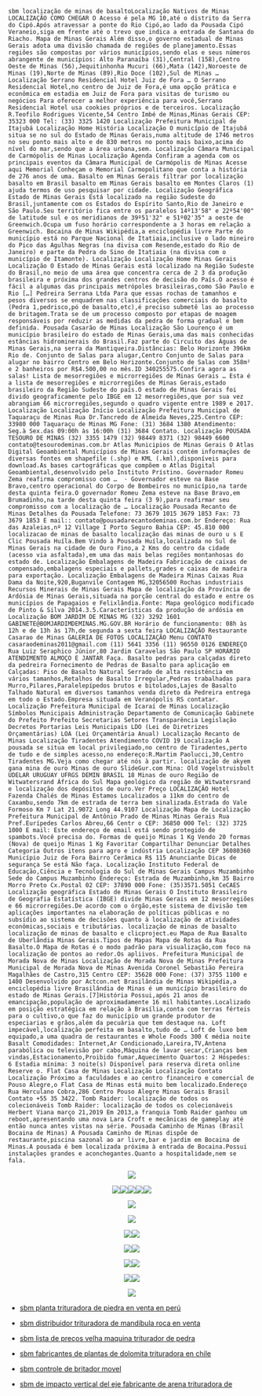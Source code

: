 
```
sbm localização de minas de basaltoLocalização Nativos de Minas LOCALIZAÇÃO COMO CHEGAR O Acesso é pela MG 10,até o distrito da Serra do Cipó.Após atravessar a ponte do Rio Cipó,ao lado da Pousada Cipó Veraneio,siga em frente até o trevo que indica a entrada de Santana do Riacho. Mapa de Minas Gerais Além disso,o governo estadual de Minas Gerais adota uma divisão chamada de regiões de planejamento.Essas regiões são compostas por vários municípios,sendo elas e seus números abrangente de municípios: Alto Paranaíba (31),Central (158),Centro Oeste de Minas (56),Jequitinhonha Mucuri (66),Mata (142),Noroeste de Minas (19),Norte de Minas (89),Rio Doce (102),Sul de Minas … Localização Serrano Residencial Hotel Juiz de Fora … O Serrano Residencial Hotel,no centro de Juiz de Fora,é uma opção prática e econômica em estadia em Juiz de Fora para visitas de turismo ou negócios Para oferecer a melhor experiência para você,Serrano Residencial Hotel usa cookies próprios e de terceiros. Localização R.Teofilo Rodrigues Vicente,54 Centro Imbé de Minas,Minas Gerais CEP: 35323 000 Tel: (33) 3325 1420 Localização Prefeitura Municipal de Itajubá Localização Home História Localização O município de Itajubá situa se no sul do Estado de Minas Gerais,numa altitude de 1746 metros no seu ponto mais alto e de 830 metros no ponto mais baixo,acima do nível do mar,sendo que a área urbana,sem. Localização Câmara Municipal de Carmópolis de Minas Localização Agenda Confiram a agenda com os principais eventos da Câmara Municipal de Carmópolis de Minas Acesse aqui Memorial Conheçam o Memorial Carmopolitano que conta a história de 276 anos de uma. Basalto em Minas Gerais filtrar por localização basalto em Brasil basalto em Minas Gerais basalto em Montes Claros (1) ajuda termos de uso pesquisar por cidade. Localização Geográfica Estado de Minas Gerais Está localizado na região Sudeste do Brasil,juntamente com os Estados do Espírito Santo,Rio de Janeiro e São Paulo.Seu território fica entre os paralelos 14º13'58" e 22º54'00" de latitude sul e os meridianos de 39º51'32" e 51º02'35" a oeste de Greenwich.Ocupa um fuso horário correspondente a 3 horas em relação a Greenwich. Bocaina de Minas Wikipédia,a enciclopédia livre Parte do município está no Parque Nacional de Itatiaia,inclusive o lado mineiro do Pico das Agulhas Negras (na divisa com Resende,estado do Rio de Janeiro) e parte da Pedra do Sino de Itatiaia (na divisa com o município de Itamonte). Localização Localização Home Minas Gerais Localização O Estado de Minas Gerais está localizado na Região Sudeste do Brasil,no meio de uma área que concentra cerca de 2 3 da produção brasileira e próxima dos grandes centros de decisão do País.O acesso é fácil a algumas das principais metrópoles brasileiras,como São Paulo e Rio […] Pedreira Serrana Ltda Para que essas rochas de tamanhos e pesos diversos se enquadrem nas classificações comerciais do basalto (Pedra 1,pedrisco,pó de basalto,etc),é preciso submetê las ao processo de britagem.Trata se de um processo composto por etapas de moagem responsáveis por reduzir as medidas da pedra de forma gradual e bem definida. Pousada Casarão de Minas Localização São Lourenço é um município brasileiro do estado de Minas Gerais,uma das mais conhecidas estâncias hidrominerais do Brasil.Faz parte do Circuito das Águas de Minas Gerais,na serra da Mantiqueira.Distâncias: Belo Horizonte 396km Rio de. Conjunto de Salas para alugar,Centro Conjunto de Salas para alugar no bairro Centro em Belo Horizonte.Conjunto de Salas com 358m² e 2 banheiros por R$4.500,00 no mês.ID 340255575.Confira agora as salas! Lista de mesorregiões e microrregiões de Minas Gerais … Esta é a lista de mesorregiões e microrregiões de Minas Gerais,estado brasileiro da Região Sudeste do país.O estado de Minas Gerais foi divido geograficamente pelo IBGE em 12 mesorregiões,que por sua vez abrangiam 66 microrregiões,segundo o quadro vigente entre 1989 e 2017. Localização Localização Início Localização Prefeitura Municipal de Taquaraçu de Minas Rua Dr.Tancredo de Almeida Neves,225.Centro CEP: 33980 000 Taquaraçu de Minas MG Fone: (31) 3684 1380 Atendimento: Seg.à Sex.das 09:00h às 16:00h (31) 3684 Contato. Localização POUSADA TESOURO DE MINAS (32) 3355 1479 (32) 98449 8371 (32) 98449 6600 contato@tesourodeminas.com.br Atlas Municipios de Minas Gerais O Atlas Digital Geoambiental Municípios de Minas Gerais contém informações de diversas fontes em shapefile (.shp) e KML (.kml),disponíveis para download.As bases cartográficas que compõem o Atlas Digital Geoambiental,desenvolvido pelo Instituto Prístino. Governador Romeu Zema reafirma compromisso com …  · Governador esteve na Base Bravo,centro operacional do Corpo de Bombeiros no município,na tarde desta quinta feira.O governador Romeu Zema esteve na Base Bravo,em Brumadinho,na tarde desta quinta feira (3 9),para reafirmar seu compromisso com a localização de … Localização Pousada Recanto de Minas Detalhes da Pousada Telefone: 73 3679 1015 3679 1853 Fax: 73 3679 1853 E mail:: contato@pousadarecantodeminas.com.br Endereço: Rua das Azaleias,nº 12 Village I Porto Seguro Bahia CEP: 45.810 000 localizacao de minas de basalto localização das minas de ouro u s E Clic Pousada Huíla.Bem Vindo à Pousada Huíla,localizada no Sul de Minas Gerais na cidade de Ouro Fino,a 2 Kms do centro da cidade (acesso via asfaltada),em uma das mais belas regiões montanhosas do estado de. Localização Embalagens de Madeira Fabricação de caixas de compensado,embalagens especiais e pallets,grades e caixas de madeira para exportação. Localização Embalagens de Madeira Minas Caixas Rua Dama da Noite,920,Buganvile Contagem MG,32056500 Rochas industriais Recursos Minerais de Minas Gerais Mapa de localização da Província de Ardósia de Minas Gerais,situada na porção central do estado e entre os municípios de Papagaios e Felixlândia.Fonte: Mapa geológico modificado de Pinto & Silva 2014.3.5.Características da produção de ardósia em Localização BOM JARDIM DE MINAS MG (32) 3292 1601 GABINETE@BOMJARDIMDEMINAS.MG.GOV.BR Horário de funcionamento: 08h às 12h e de 13h às 17h,de segunda a sexta feira LOCALIZAÇÃO Restaurante Casarao de Minas GALERIA DE FOTOS LOCALIZAÇÃO Menu CONTATO casaraodeminas2011@gmail.com (11) 5641 3356 (11) 96550 0126 ENDEREÇO Rua Luiz Seraphico Júnior,80 Jardim Caravelas São Paulo SP HORÁRIO ATENDIMENTO ALMOÇO E JANTAR Faça. Basalto pedras para calçadas direto da pedreira Fornecimento de Pedras de Basalto para aplicação em Calçadas: Piso de Basalto Natural Serrado de alta resistência em vários tamanhos,Retalhos de Basalto Irregular,Pedras trabalhadas para Murro,Pilares,Paralelepípedos brutos e bitolados,Lajes de Basalto Talhado Natural em diversos tamanhos venda direto da Pedreira entrega em todo o Estado.Empresa situada em Veranópolis RS contatar. Localização Prefeitura Municipal de Icaraí de Minas Localização Símbolos Municipais Administração Departamento de Comunicação Gabinete do Prefeito Prefeito Secretarias Setores Transparência Legislação Decretos Portarias Leis Municipais LDO (Lei de Diretrizes Orçamentárias) LOA (Lei Orçamentária Anual) Localização Recanto de Minas Localização Tiradentes Atendimento COVID 19 Localização A pousada se situa em local privilegiado,no centro de Tiradentes,perto de tudo e de simples acesso,no endereço:R.Martim Paolucci,30,Centro Tiradentes MG.Veja como chegar até nós à partir. localização de akyem gana mina de ouro Minas de ouro SlideGur.com Mina: Old Vogelstruisbult UDELAR URUGUAY UFRGS DEMIN BRASIL 18 Minas de ouro Região de Witwatersrand África do Sul Mapa geológico da região de Witwatersrand e localização dos depósitos de ouro.Ver Preço LOCALIZAÇÃO Hotel Fazenda Chalés de Minas Estamos Localizados a 11km do centro de Caxambu,sendo 7km de estrada de terra bem sinalizada.Estrada do Vale Formoso Km 7 Lat 21.9072 Long 44.9107 Localização Mapa de Localização Prefeitura Municipal de Antônio Prado de Minas Minas Gerais Rua Pref.Eurípedes Carlos Abreu,66 Centr o CEP: 36850 000 Tel: (32) 3725 1000 E mail: Este endereço de email está sendo protegido de spambots.Você precisa do. Formas de queijo Minas 1 Kg Vendo 20 formas (Nova) de queijo Minas 1 Kg Favoritar Compartilhar Denunciar Detalhes Categoria Outros itens para agro e indústria Localização CEP 36080360 Município Juiz de Fora Bairro Cerâmica R$ 115 Anunciante Dicas de segurança Se está Não faça. Localização Instituto Federal de Educação,Ciência e Tecnologia do Sul de Minas Gerais Campus Muzambinho Sede do Campus Muzambinho Endereço: Estrada de Muzambinho,km 35 Bairro Morro Preto Cx.Postal 02 CEP: 37890 000 Fone: (35)3571.5051 CeCAES Localização geográfica Estado de Minas Gerais O Instituto Brasileiro de Geografia Estatística (IBGE) divide Minas Gerais em 12 mesorregiões e 66 microrregiões.De acordo com o órgão,este sistema de divisão tem aplicações importantes na elaboração de políticas públicas e no subsídio ao sistema de decisões quanto à localização de atividades econômicas,sociais e tributárias. localização de minas de basalto localização de minas de basalto e clicproject.eu Mapa de Rua Basalto de Uberlândia Minas Gerais.Tipos de Mapas Mapa de Rotas da Rua Basalto.O Mapa de Rotas é o modo padrão para visualização,com foco na localização de pontos ao redor.Os apliivos. Prefeitura Municipal de Morada Nova de Minas Localização de Morada Nova de Minas Prefeitura Municipal de Morada Nova de Minas Avenida Coronel Sebastião Pereira Magalhães de Castro,315 Centro CEP: 35628 000 Fone: (37) 3755 1100 e 1400 Desenvolvido por Actcon.net Brasilândia de Minas Wikipédia,a enciclopédia livre Brasilândia de Minas é um município brasileiro do estado de Minas Gerais.[7]História Possui,após 21 anos de emancipação,população de aproximadamente 16 mil habitantes.Localizado em posição estratégica em relação à Brasília,conta com terras férteis para o cultivo,o que faz do município um grande produtor de especiarias e grãos,além da pecuária que tem destaque na. Loft impecável,localização perfeita em basalto,tudo de … Loft de luxo bem equipado,a uma quadra de restaurantes e Whole Foods 300 € média noite Basalt Comodidades: Internet,Ar Condicionado,Lareira,TV,Antena parabólica ou televisão por cabo,Máquina de lavar secar,Crianças bem vindas,Estacionamento,Proibido fumar,Aquecimento Quartos: 2 Hóspedes: 6 Estadia mínima: 3 noite(s) Disponível para reserva direta online Reserve o. Flat Casa de Minas Localização Localização Contato Localização Próximo a faculdades e ao centro financeiro e comercial de Pouso Alegre,o Flat Casa de Minas está muito bem localizado.Endereço Rua Herculano Cobra,286 Centro Pouso Alegre Minas Gerais Brasil Contato +55 35 3422. Tomb Raider: localização de todos os colecionáveis Tomb Raider: localização de todos os colecionáveis Herbert Viana março 21,2019 Em 2013,a franquia Tomb Raider ganhou um reboot,apresentando uma nova Lara Croft e mecânicas de gameplay até então nunca antes vistas na série. Pousada Caminho de Minas (Brasil Bocaina de Minas) A Pousada Caminho de Minas dispõe de restaurante,piscina sazonal ao ar livre,bar e jardim em Bocaina de Minas.A pousada é bem localizada próxima à entrada de Bocaina.Possui instalações grandes e aconchegantes.Quanto a hospitalidade,nem se fala. 
```

<div align="center">

<a href="https://es-crusher.shibang-china.com/github&k=sbm+localiza%C3%A7%C3%A3o+de+minas+de+basalto"><img src="https://static.shibang-china.com/es/crusher/logo.jpg"></a>

<a href="https://es-crusher.shibang-china.com/github&k=sbm+localiza%C3%A7%C3%A3o+de+minas+de+basalto"><img src="https://static.shibang-china.com/es/crusher/index.jpg"></a><a href="https://es-crusher.shibang-china.com/material.htmlgithub&k=sbm+localiza%C3%A7%C3%A3o+de+minas+de+basalto"><img src="https://static.shibang-china.com/es/crusher/material.jpg"></a><a href="https://es-crusher.shibang-china.com/application.htmlgithub&k=sbm+localiza%C3%A7%C3%A3o+de+minas+de+basalto"><img src="https://static.shibang-china.com/es/crusher/application.jpg"></a><a href="https://es-crusher.shibang-china.com/aboutus.htmlgithub&k=sbm+localiza%C3%A7%C3%A3o+de+minas+de+basalto"><img src="https://static.shibang-china.com/es/crusher/aboutus.jpg"></a><a href="https://es-crusher.shibang-china.com/contact.htmlgithub&k=sbm+localiza%C3%A7%C3%A3o+de+minas+de+basalto"><img src="https://static.shibang-china.com/es/crusher/contact.jpg"></a>

<a href="https://es-crusher.shibang-china.com/github&k=sbm+localiza%C3%A7%C3%A3o+de+minas+de+basalto"><img src="https://static.shibang-china.com/es/crusher/banner.jpg"></a>

<a href="https://swt.shibang-china.com/github&k=sbm+localiza%C3%A7%C3%A3o+de+minas+de+basalto"><img src="https://static.shibang-china.com/es/crusher/text.jpg"></a>

<a href="https://swt.shibang-china.com/github&k=sbm+localiza%C3%A7%C3%A3o+de+minas+de+basalto"><img src="https://static.shibang-china.com/es/crusher/chat.jpg"></a><a href="https://es-crusher.shibang-china.com/contact.htmlgithub&k=sbm+localiza%C3%A7%C3%A3o+de+minas+de+basalto"><img src="https://static.shibang-china.com/es/crusher/message.jpg"></a>

<a href="https://es-crusher.shibang-china.com/products/pe.htmlgithub&k=sbm+localiza%C3%A7%C3%A3o+de+minas+de+basalto"><img src="https://static.shibang-china.com/es/crusher/pe.jpg"></a><a href="https://es-crusher.shibang-china.com/products/pf.htmlgithub&k=sbm+localiza%C3%A7%C3%A3o+de+minas+de+basalto"><img src="https://static.shibang-china.com/es/crusher/pf.jpg"></a>

<a href="https://es-crusher.shibang-china.com/products/hpt.htmlgithub&k=sbm+localiza%C3%A7%C3%A3o+de+minas+de+basalto"><img src="https://static.shibang-china.com/es/crusher/hpt.jpg"></a><a href="https://es-crusher.shibang-china.com/products/vsi.htmlgithub&k=sbm+localiza%C3%A7%C3%A3o+de+minas+de+basalto"><img src="https://static.shibang-china.com/es/crusher/vsi.jpg"></a>

<a href="https://es-crusher.shibang-china.com/products/klv.htmlgithub&k=sbm+localiza%C3%A7%C3%A3o+de+minas+de+basalto"><img src="https://static.shibang-china.com/es/crusher/klv.jpg"></a><a href="https://es-crusher.shibang-china.com/products/portable.htmlgithub&k=sbm+localiza%C3%A7%C3%A3o+de+minas+de+basalto"><img src="https://static.shibang-china.com/es/crusher/portable.jpg"></a>

<a href="https://swt.shibang-china.com/github&k=sbm+localiza%C3%A7%C3%A3o+de+minas+de+basalto"><img src="https://static.shibang-china.com/es/crusher/case.jpg"></a>

</div>


* [sbm planta trituradora de piedra en venta en perú](sbm%20planta%20trituradora%20de%20piedra%20en%20venta%20en%20per%C3%BA.md)

* [sbm distribuidor trituradora de mandíbula roca en venta](sbm%20distribuidor%20trituradora%20de%20mand%C3%ADbula%20roca%20en%20venta.md)

* [sbm lista de preços velha maquina triturador de pedra](sbm%20lista%20de%20pre%C3%A7os%20velha%20maquina%20triturador%20de%20pedra.md)

* [sbm fabricantes de plantas de dolomita trituradora en chile](sbm%20fabricantes%20de%20plantas%20de%20dolomita%20trituradora%20en%20chile.md)

* [sbm controle de britador movel](sbm%20controle%20de%20britador%20movel.md)

* [sbm de impacto vertical del eje fabricante de arena trituradora de](sbm%20de%20impacto%20vertical%20del%20eje%20fabricante%20de%20arena%20trituradora%20de.md)